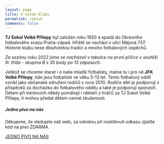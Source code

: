 ```yaml
---
layout: page
title: O našem klubu
permalink: /about
comments: false
---
```


<div class="row justify-content-between">
<div class="col-md-8 pr-5">

<p><b>TJ Sokol Velké Přílepy</b> byl založen roku 1920 a spadá do Okresního fotbalového svazu Praha-západ. Hřiště se nachází v ulici Májová 737. Historie klubu nese dlouholetou tradici a mnoho fotbalových úspěchů.</p>
  
<p><i>Za sezónu roku 2022 jsme se nacházeli v tabulce na první příčce v soutěži III. třída - skupina B s 35 body po 13 zápasech.</i></p>
  

<p>Jelikož se chceme starat i o naše mladší fotbalisty, máme tu i pro ně <b>JFK Velké Přílepy</b>, kde jsou fotbalisté ve věku 5-13 let. Tento fotbalový oddíl vznikl jako občanské sdružení rodičů v roce 2010. Rodiče dětí je podporují z příspěvků za docházku do fotbalového oddílu a také je podporují sponzoři. Dětem při trénincích někdy pomáhají i někteří z hráčů za TJ Sokol Velké Přílepy, ti mohou předat dětem cenné zkušenosti.</p>

</div>

<div class="col-md-4">

<div class="sticky-top sticky-top-80">
<h5>Jedno pivo na nás</h5>

<p>Děkujeme, že sledujete náš web, za odměnu při rozkliknutí odkazu zjistíte kód na pivo ZDARMA.</p>
  

<a href="https://tynkagottwaldova.github.io/velke-prilepy/pivo" class="btn btn-danger">JEDNO PIVO NA NÁS</a>

</div>
  
